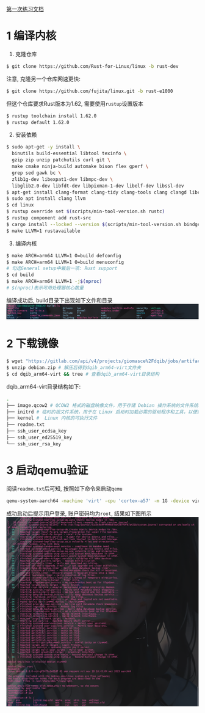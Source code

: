 [第一次练习文档](../exercise1.md)
# 1 编译内核
1. 克隆仓库
```bash
$ git clone https://github.com/Rust-for-Linux/linux -b rust-dev
```
注意, 克隆另一个仓库网速更快:
```bash
$ git clone https://github.com/fujita/linux.git -b rust-e1000
```
但这个仓库要求Rust版本为1.62, 需要使用`rustup`设置版本
```bash
$ rustup toolchain install 1.62.0
$ rustup default 1.62.0
```
2. 安装依赖
```bash
$ sudo apt-get -y install \
  binutils build-essential libtool texinfo \
  gzip zip unzip patchutils curl git \
  make cmake ninja-build automake bison flex gperf \
  grep sed gawk bc \
  zlib1g-dev libexpat1-dev libmpc-dev \
  libglib2.0-dev libfdt-dev libpixman-1-dev libelf-dev libssl-dev
$ apt-get install clang-format clang-tidy clang-tools clang clangd libc++-dev libc++1 libc++abi-dev libc++abi1 libclang-dev libclang1 liblldb-dev libllvm-ocaml-dev libomp-dev libomp5 lld lldb llvm-dev llvm-runtime llvm python3-clang
$ sudo apt install clang llvm
$ cd linux
$ rustup override set $(scripts/min-tool-version.sh rustc)
$ rustup component add rust-src
$ cargo install --locked --version $(scripts/min-tool-version.sh bindgen) bindgen
$ make LLVM=1 rustavailable
```
3. 编译内核
```bash
$ make ARCH=arm64 LLVM=1 O=build defconfig
$ make ARCH=arm64 LLVM=1 O=build menuconfig
# 勾选General setup中最后一项: Rust support
$ cd build
$ make ARCH=arm64 LLVM=1 -j$(nproc)
# $(nproc)表示可用处理器核心数量
```

编译成功后, build目录下出现如下文件和目录
![img](img/kernel-build.png)

# 2 下载镜像
```bash
$ wget "https://gitlab.com/api/v4/projects/giomasce%2Fdqib/jobs/artifacts/master/download?job=convert_arm64-virt" -O debian.zip
$ unzip debian.zip # 解压后得到dqib_arm64-virt文件夹
$ cd dqib_arm64-virt && tree # 查看dqib_arm64-virt目录结构
```
dqib_arm64-virt目录结构如下:
```bash
.
├── image.qcow2 # QCOW2 格式的磁盘映像文件，用于存储 Debian 操作系统的文件系统和数据
├── initrd # 临时的根文件系统，用于在 Linux 启动时加载必需的驱动程序和工具，以便能够挂载真正的根文件系统
├── kernel #  Linux 内核的可执行文件
├── readme.txt
├── ssh_user_ecdsa_key 
├── ssh_user_ed25519_key
└── ssh_user_rsa_key
```
# 3 启动qemu验证
阅读`readme.txt`后可知, 按照如下命令来启动`qemu`
```bash
qemu-system-aarch64 -machine 'virt' -cpu 'cortex-a57' -m 1G -device virtio-blk-device,drive=hd -drive file=./dqib_arm64-virt/image.qcow2,if=none,id=hd -device virtio-net-device,netdev=net -netdev user,id=net,hostfwd=tcp::2222-:22 -kernel ./build/arch/arm64/boot/Image.gz -initrd ./dqib_arm64-virt/initrd -nographic -append "root=LABEL=rootfs console=ttyAMA0"
```
成功启动后提示用户登录, 账户密码均为`root`, 结果如下图所示
![img](img/proj3-e1-qemu-result.png)